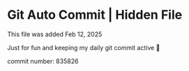 # Git Auto Commit | Hidden File

This file was added Feb 12, 2025

Just for fun and keeping my daily git commit active 🤪

commit number: 835826
